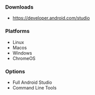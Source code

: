 ### Downloads

- https://developer.android.com/studio

### Platforms

- Linux
- Macos
- Windows
- ChromeOS

### Options

- Full Android Studio
- Command Line Tools

